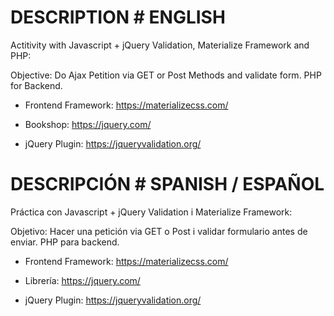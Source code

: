 # DESCRIPTION # ENGLISH
Actitivity with Javascript + jQuery Validation, Materialize Framework and PHP:

Objective: Do Ajax Petition via GET or Post Methods and validate form. PHP for Backend.

- Frontend Framework: https://materializecss.com/ 

- Bookshop: https://jquery.com/ 

- jQuery Plugin: https://jqueryvalidation.org/

# DESCRIPCIÓN # SPANISH / ESPAÑOL
Práctica con Javascript + jQuery Validation i Materialize Framework:

Objetivo: Hacer una petición via GET o Post i validar formulario antes de enviar. PHP para backend.

- Frontend Framework: https://materializecss.com/

- Librería: https://jquery.com/ 

- jQuery Plugin: https://jqueryvalidation.org/
